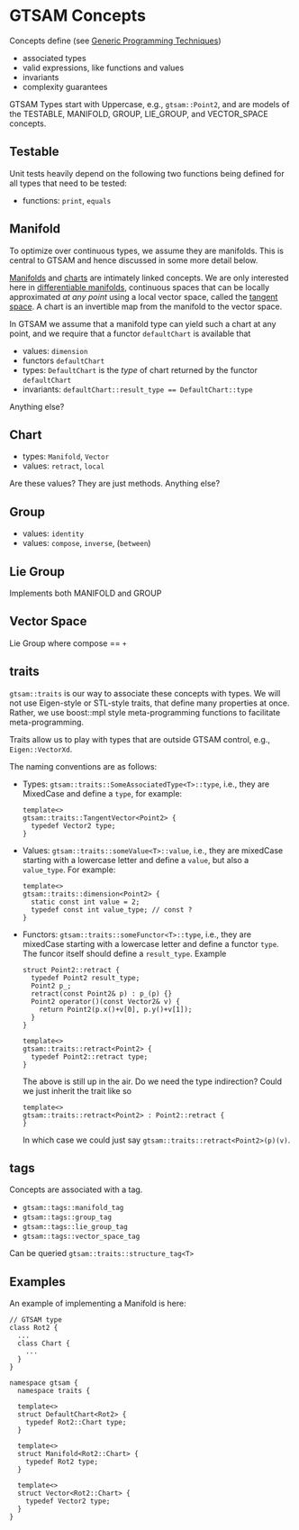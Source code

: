 GTSAM Concepts
==============

Concepts define (see [Generic Programming Techniques](http://www.boost.org/community/generic_programming.html))

* associated types
* valid expressions, like functions and values
* invariants
* complexity guarantees

GTSAM Types start with Uppercase, e.g., `gtsam::Point2`, and are models of the TESTABLE, MANIFOLD, GROUP, LIE_GROUP, and VECTOR_SPACE concepts.

Testable
--------
Unit tests heavily depend on the following two functions being defined for all types that need to be tested:

* functions: `print`, `equals` 

Manifold
--------

To optimize over continuous types, we assume they are manifolds. This is central to GTSAM and hence discussed in some more detail below.

[Manifolds](http://en.wikipedia.org/wiki/Manifold#Charts.2C_atlases.2C_and_transition_maps) and [charts](http://en.wikipedia.org/wiki/Manifold#Charts.2C_atlases.2C_and_transition_maps) are intimately linked concepts. We are only interested here in [differentiable manifolds](http://en.wikipedia.org/wiki/Differentiable_manifold#Definition), continuous spaces that can be locally approximated *at any point* using a local vector space, called the [tangent space](http://en.wikipedia.org/wiki/Tangent_space). A chart is an invertible map from the manifold to the vector space.

In GTSAM we assume that a manifold type can yield such a chart at any point, and we require that a functor `defaultChart` is available that 

* values: `dimension`
* functors `defaultChart`
* types: `DefaultChart` is the *type* of chart returned by the functor `defaultChart`
* invariants: `defaultChart::result_type == DefaultChart::type`

Anything else?

Chart
-----

* types: `Manifold`, `Vector`
* values: `retract`, `local`

Are these values? They are just methods. Anything else?


Group
-----

* values: `identity`
* values: `compose`, `inverse`, (`between`)

Lie Group
---------

Implements both MANIFOLD and GROUP

Vector Space
------------

Lie Group where compose == `+`


traits
------

`gtsam::traits` is our way to associate these concepts with types. We will not use Eigen-style or STL-style traits, that define many properties at once. Rather, we use boost::mpl style meta-programming functions to facilitate meta-programming.

Traits allow us to play with types that are outside GTSAM control, e.g., `Eigen::VectorXd`.

The naming conventions are as follows:

* Types: `gtsam::traits::SomeAssociatedType<T>::type`, i.e., they are MixedCase and define a `type`, for example:
    
      template<>
      gtsam::traits::TangentVector<Point2> {
        typedef Vector2 type;
      }
    
* Values: `gtsam::traits::someValue<T>::value`, i.e., they are mixedCase starting with a lowercase letter and define a `value`, but also a `value_type`. For example:
    
      template<>
      gtsam::traits::dimension<Point2> {
        static const int value = 2;
        typedef const int value_type; // const ?
      }
    
* Functors: `gtsam::traits::someFunctor<T>::type`, i.e., they are mixedCase starting with a lowercase letter and define a functor `type`. The funcor itself should define a `result_type`. Example
    
      struct Point2::retract {
        typedef Point2 result_type;
        Point2 p_;
        retract(const Point2& p) : p_(p) {}
        Point2 operator()(const Vector2& v) {
          return Point2(p.x()+v[0], p.y()+v[1]);
        }
      }
    
      template<>
      gtsam::traits::retract<Point2> {
        typedef Point2::retract type;
      }
    
  The above is still up in the air. Do we need the type indirection? Could we just inherit the trait like so
    
      template<>
      gtsam::traits::retract<Point2> : Point2::retract {
      }
  
  In which case we could just say `gtsam::traits::retract<Point2>(p)(v)`.
  
tags
----
  
Concepts are associated with a tag.

* `gtsam::tags::manifold_tag`
* `gtsam::tags::group_tag`
* `gtsam::tags::lie_group_tag`
* `gtsam::tags::vector_space_tag`

Can be queried `gtsam::traits::structure_tag<T>`



Examples
--------

An example of implementing a Manifold is here:

    // GTSAM type
    class Rot2 {
	  ...
      class Chart {
	    ...
      }
    }

    namespace gtsam {
      namespace traits {
      
      template<>
      struct DefaultChart<Rot2> {
        typedef Rot2::Chart type;      
      }

      template<>
      struct Manifold<Rot2::Chart> {
        typedef Rot2 type;      
      }

      template<>
      struct Vector<Rot2::Chart> {
        typedef Vector2 type;      
      }
    }



